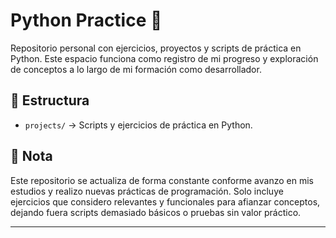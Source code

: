 # Python Practice 🐍

Repositorio personal con ejercicios, proyectos y scripts de práctica en Python. Este espacio funciona como registro de mi progreso y exploración de conceptos a lo largo de mi formación como desarrollador.

## 📂 Estructura

- `projects/` → Scripts y ejercicios de práctica en Python.

## 📌 Nota

Este repositorio se actualiza de forma constante conforme avanzo en mis estudios y realizo nuevas prácticas de programación. Solo incluye ejercicios que considero relevantes y funcionales para afianzar conceptos, dejando fuera scripts demasiado básicos o pruebas sin valor práctico.

---
